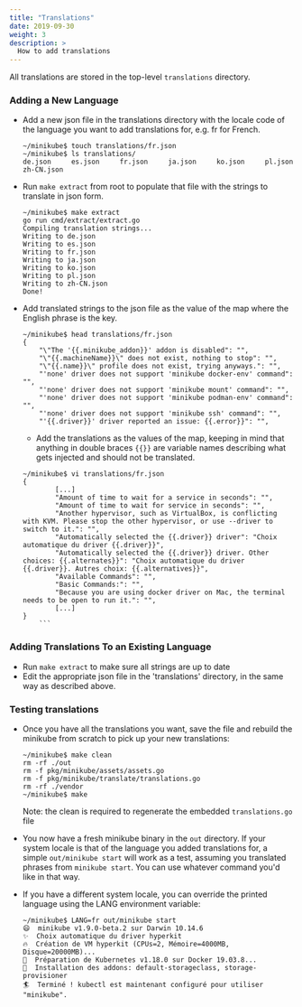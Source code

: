 ```yaml
---
title: "Translations"
date: 2019-09-30
weight: 3
description: >
  How to add translations
---
```


All translations are stored in the top-level `translations` directory.

### Adding a New Language
* Add a new json file in the translations directory with the locale code of the language you want to add
  translations for, e.g. fr for French.
	```
	~/minikube$ touch translations/fr.json
	~/minikube$ ls translations/
	de.json		es.json		fr.json		ja.json		ko.json		pl.json		zh-CN.json
	```
* Run `make extract` from root to populate that file with the strings to translate in json
  form.
	```
	~/minikube$ make extract
	go run cmd/extract/extract.go
	Compiling translation strings...
	Writing to de.json
	Writing to es.json
	Writing to fr.json
	Writing to ja.json
	Writing to ko.json
	Writing to pl.json
	Writing to zh-CN.json
	Done!
	```
* Add translated strings to the json file as the value of the map where the English phrase is the key.
	```
	~/minikube$ head translations/fr.json 
	{
		"\"The '{{.minikube_addon}}' addon is disabled": "",
		"\"{{.machineName}}\" does not exist, nothing to stop": "",
		"\"{{.name}}\" profile does not exist, trying anyways.": "",
		"'none' driver does not support 'minikube docker-env' command": "",
		"'none' driver does not support 'minikube mount' command": "",
		"'none' driver does not support 'minikube podman-env' command": "",
		"'none' driver does not support 'minikube ssh' command": "",
		"'{{.driver}}' driver reported an issue: {{.error}}": "",
	```
	* Add the translations as the values of the map, keeping in mind that anything in double braces `{{}}` are variable names describing what gets injected and should not be translated.
	```
	~/minikube$ vi translations/fr.json
	{
        	[...]
        	"Amount of time to wait for a service in seconds": "",
        	"Amount of time to wait for service in seconds": "",
        	"Another hypervisor, such as VirtualBox, is conflicting with KVM. Please stop the other hypervisor, or use --driver to switch to it.": "",
        	"Automatically selected the {{.driver}} driver": "Choix automatique du driver {{.driver}}",
        	"Automatically selected the {{.driver}} driver. Other choices: {{.alternates}}": "Choix automatique du driver {{.driver}}. Autres choix: {{.alternatives}}",
        	"Available Commands": "",
        	"Basic Commands:": "",
        	"Because you are using docker driver on Mac, the terminal needs to be open to run it.": "",
        	[...]
	}
        ```
	
### Adding Translations To an Existing Language
* Run `make extract` to make sure all strings are up to date
* Edit the appropriate json file in the 'translations' directory, in the same way as described above.

### Testing translations
* Once you have all the translations you want, save the file and rebuild the minikube from scratch to pick up your new translations:
	```
	~/minikube$ make clean
	rm -rf ./out
	rm -f pkg/minikube/assets/assets.go
	rm -f pkg/minikube/translate/translations.go
	rm -rf ./vendor
	~/minikube$ make
	```
	Note: the clean is required to regenerate the embedded `translations.go` file

* You now have a fresh minikube binary in the `out` directory. If your system locale is that of the language you added translations for, a simple `out/minikube start` will work as a test, assuming you translated phrases from `minikube start`. You can use whatever command you'd like in that way. 

* If you have a different system locale, you can override the printed language using the LANG environment variable:
	```
	~/minikube$ LANG=fr out/minikube start
	😄  minikube v1.9.0-beta.2 sur Darwin 10.14.6
	✨  Choix automatique du driver hyperkit
	🔥  Création de VM hyperkit (CPUs=2, Mémoire=4000MB, Disque=20000MB)...
	🐳  Préparation de Kubernetes v1.18.0 sur Docker 19.03.8...
	🌟  Installation des addons: default-storageclass, storage-provisioner
	🏄  Terminé ! kubectl est maintenant configuré pour utiliser "minikube".
	```
